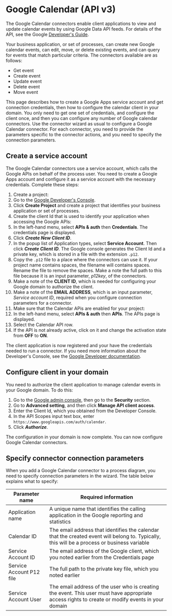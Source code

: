 # Google Calendar (API v3)

The Google Calendar connectors enable client applications to view and update calendar events by using Google Data API feeds. For details of the API, see the Google [Developer's Guide](https://developers.google.com/google-apps/calendar/).

Your business application, or set of processes, can create new Google calendar events, can edit, move, or delete existing events, and can query for events that match particular criteria. The connectors available are as follows:

* Get event
* Create event
* Update event
* Delete event
* Move event

This page describes how to create a Google Apps service account and get connection credentials, then how to configure the calendar client in your domain. You only need to get one set of credentials, and configure the client once, and then you can configure any number of Google calendar connectors. Use the connector wizard as usual to configure a Google Calendar connector. For each connector, you need to provide the parameters specific to the connector actions, and you need to specify the connection parameters.

## Create a service account

The Google Calendar connectors use a service account, which calls the Google APIs on behalf of the process user. You need to create a Google Apps account and configure it as a service account with the necessary credentials. Complete these steps:

1. Create a project:
  1. Go to the [Google Developer's Console](https://console.developers.google.com/project).
  2. Click **Create Project** and create a project that identifies your business application or set of processes.
2. Create the client Id that is used to identify your application when accessing the Google APIs:
  1. In the left-hand menu, select **APIs & auth** then **Credentials**. The credentials page is displayed.
  2. Click **_Create New Client ID_**.
  3. In the popup list of Application types, select **Service Account**. Then click **_Create Client ID_**. The Google console generates the Client Id and a private key, which is stored in a file with the extension `.p12`. 
  4. Copy the `.p12` file to a place where the connectors can use it. If your project name contains spaces, the filename will contains spaces. Rename the file to remove the spaces. Make a note the full path to this file because it is an input parameter, _p12key_, of the connectors.
  5. Make a note of the **CLIENT ID**, which is needed for configuring your Google domain to authorize the client.
  6. Make a note of the **EMAIL ADDRESS**, which is an input parameter, _Service account ID_, required when you configure connection parameters for a connector. 
3. Make sure that the Calendar APis are enabled for your project:
  1. In the left-hand menu, select **APIs & auth** then **APIs**. The APIs page is displayed.
  2. Select the Calendar API row.
  3. If the API is not already active, click on it and change the activation state from **OFF** to **ON**.

The client application is now registered and your have the credentials needed to run a connector. If you need more information about the Developer's Console, see the [Google Developer documentation](https://developers.google.com/console/help/new/).

## Configure client in your domain

You need to authorize the client application to manage calendar events in your Google domain. To do this:

1. Go to the [Google admin console](http://admin.google.com), then go to the **Security** section.
2. Go to **Advanced setting**, and then click **Manage API client access**.
3. Enter the Client Id, which you obtained from the Developer Console.
4. In the API Scopes input text box, enter `https://www.googleapis.com/auth/calendar`.
5. Click **_Authorize_**.

The configuration in your domain is now complete. You can now configure Google Calendar connectors.

## Specify connector connection parameters

When you add a Google Calendar connector to a process diagram, you need to specify connection parameters in the wizard. The table below explains what to specify:

| Parameter name  | Required information  |
| --------------- | --------------------- | 
| Application name  | A unique name that identifies the calling application in the Google reporting and statistics  |
| Calendar ID  | The email address that identifies the calendar that the created event will belong to. Typically, this will be a process or business variable  |
| Service Account ID  | The email address of the Google client, which you noted earlier from the Credentials page  |
| Service Account P12 file  | The full path to the private key file, which you noted earlier  |
| Service Account User  | The email address of the user who is creating the event. This user must have appropriate access rights to create or modify events in your domain  |
